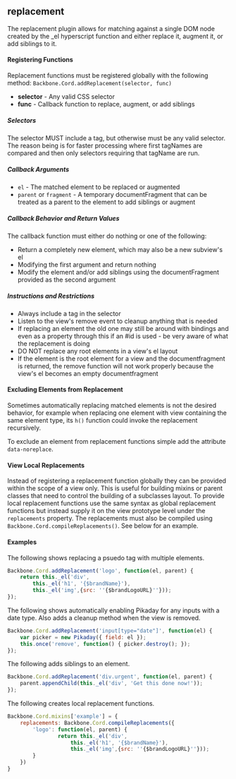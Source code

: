 replacement
-------------------------------

The replacement plugin allows for matching against a single DOM node created by the _el hyperscript function and either replace it, augment it, or add siblings to it. 

#### Registering Functions

Replacement functions must be registered globally with the following method: `Backbone.Cord.addReplacement(selector, func)`

* **selector** - Any valid CSS selector
* **func** - Callback function to replace, augment, or add siblings

##### Selectors

The selector MUST include a tag, but otherwise must be any valid selector. The reason being is for faster processing where first tagNames are compared and then only selectors requiring that tagName are run.

##### Callback Arguments

* `el` - The matched element to be replaced or augmented
* `parent` or `fragment` - A temporary documentFragment that can be treated as a parent to the element to add siblings or augment

##### Callback Behavior and Return Values

The callback function must either do nothing or one of the following:

* Return a completely new element, which may also be a new subview's el
* Modifying the first argument and return nothing
* Modify the element and/or add siblings using the documentFragment provided as the second argument

##### Instructions and Restrictions

* Always include a tag in the selector
* Listen to the view's remove event to cleanup anything that is needed
* If replacing an element the old one may still be around with bindings and even as a property through this if an #id is used - be very aware of what the replacement is doing
* DO NOT replace any root elements in a view's el layout
* If the element is the root element for a view and the documentfragment is returned, the remove function will not work properly because the view's el becomes an empty documentfragment

#### Excluding Elements from Replacement

Sometimes automatically replacing matched elements is not the desired behavior, for example when replacing one element with view containing the same element type, its `h()` function could invoke the replacement recursively.

To exclude an element from replacement functions simple add the attribute `data-noreplace`.

#### View Local Replacements

Instead of registering a replacement function globally they can be provided within the scope of a view only. This is useful for building mixins or parent classes that need to control the building of a subclasses layout. To provide local replacement functions use the same syntax as global replacement functions but instead supply it on the view prototype level under the `replacements` property. The replacements must also be compiled using `Backbone.Cord.compileReplacements()`. See below for an example.

#### Examples

The following shows replacing a psuedo tag with multiple elements.

```javascript
Backbone.Cord.addReplacement('logo', function(el, parent) {
	return this._el('div',
		this._el('h1', '{$brandName}'),
		this._el('img',{src: ''{$brandLogoURL}''}));
});
```

The following shows automatically enabling Pikaday for any inputs with a date type. Also adds a cleanup method when the view is removed.

```javascript
Backbone.Cord.addReplacement('input[type="date"]', function(el) {
	var picker = new Pikaday({ field: el });
	this.once('remove', function() { picker.destroy(); });
});
```

The following adds siblings to an element.

```javascript
Backbone.Cord.addReplacement('div.urgent', function(el, parent) {
	parent.appendChild(this._el('div', 'Get this done now!'));
});
```

The following creates local replacement functions.

```javascript
Backbone.Cord.mixins['example'] = {
	replacements: Backbone.Cord.compileReplacements({
		'logo': function(el, parent) {
				return this._el('div',
					this._el('h1', '{$brandName}'),
					this._el('img',{src: ''{$brandLogoURL}''}));
		}
	})
}
```

